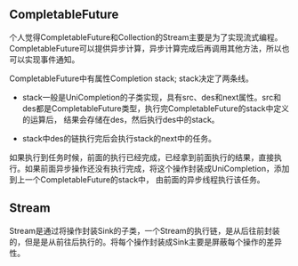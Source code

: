 ## CompletableFuture

个人觉得CompletableFuture和Collection的Stream主要是为了实现流式编程。CompletableFuture可以提供异步计算，异步计算完成后再调用其他方法，所以也可以实现事件通知。

CompletableFuture中有属性Completion stack; stack决定了两条线。
- stack一般是UniCompletion的子类实现，具有src、des和next属性。src和des都是CompletableFuture类型，执行完CompletableFuture的stack中定义的运算后，
结果会存储在des，然后执行des中的stack。

- stack中des的链执行完后会执行stack的next中的任务。  

如果执行到任务时候，前面的执行已经完成，已经拿到前面执行的结果，直接执行。如果前面异步操作还没有执行完成，将这个操作封装成UniCompletion，添加到上一个CompletableFuture的stack中，
由前面的异步线程执行该任务。


## Stream

Stream是通过将操作封装Sink的子类，一个Stream的执行链，是从后往前封装的，但是是从前往后执行的。将每个操作封装成Sink主要是屏蔽每个操作的差异性。
